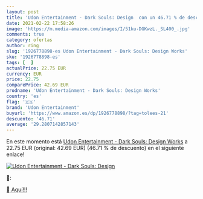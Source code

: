 ```yaml
---
layout: post
title: 'Udon Entertainment - Dark Souls: Design  con un 46.71 % de descuento'
date: 2021-02-22 17:58:26
image: 'https://m.media-amazon.com/images/I/51ku-DGKwzL._SL400_.jpg'
comments: true
category: ofertas
author: ring
slug: '1926778898-es Udon Entertainment - Dark Souls: Design Works'
sku: '1926778898-es'
tags: [  ]
actualPrice: 22.75 EUR
currency: EUR
price: 22.75
comparePrice: 42.69 EUR
prodname: 'Udon Entertainment - Dark Souls: Design Works'
country: 'es'
flag: '🇪🇸'
brand: 'Udon Entertainment'
buyurl: 'https://www.amazon.es/dp/1926778898/?tag=tolees-21'
descuento: '46.71'
average: '29.2807142857143'
---
```


En este momento está [Udon Entertainment - Dark Souls: Design Works](https://www.amazon.es/dp/1926778898/?tag=tolees-21) a 22.75 EUR (original: 42.69 EUR) (46.71 %  de descuento) en el siguiente enlace!

[![Udon Entertainment - Dark Souls: Design ](https://m.media-amazon.com/images/I/51ku-DGKwzL._SL400_.jpg)](https://www.amazon.es/dp/1926778898/?tag=tolees-21)

🔎:


[🛒 Aquí!!!](https://www.amazon.es/dp/1926778898/?tag=tolees-21)
